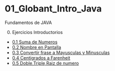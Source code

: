 # 01_Globant_Intro_Java
Fundamentos de JAVA


0. Ejercicios Introductorios
  - [0.1 Suma de Numeros](https://github.com/ErickOrtiz0298/01_Globant_Intro_Java/tree/main/00_Ejercicios_Introductorios/SumaDeNumeros)
  - [0.2 Nombre en Pantalla](https://github.com/ErickOrtiz0298/01_Globant_Intro_Java/tree/main/00_Ejercicios_Introductorios/NombreEnPantalla)
  - [0.3 Convertir frase a Mayusculas  y Minusculas](https://github.com/ErickOrtiz0298/01_Globant_Intro_Java/tree/main/00_Ejercicios_Introductorios/FraseMayusculasMinusculas)
  - [0.4 Centigrados a Farenheit](https://github.com/ErickOrtiz0298/01_Globant_Intro_Java/tree/main/00_Ejercicios_Introductorios/CentigradosFarenheit)
  - [0.5 Doble,Triple,Raiz de numero](https://github.com/ErickOrtiz0298/01_Globant_Intro_Java/tree/main/00_Ejercicios_Introductorios/DobleTripleRaizNumero)

